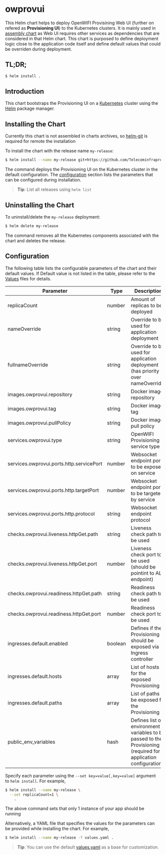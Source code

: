 # owprovui

This Helm chart helps to deploy OpenWIFI Provisining Web UI (further on refered as __Provisioning UI__) to the Kubernetes clusters. It is mainly used in [assembly chart](https://github.com/Telecominfraproject/wlan-cloud-ucentral-deploy/tree/main/chart) as Web UI requires other services as dependencies that are considered in that Helm chart. This chart is purposed to define deployment logic close to the application code itself and define default values that could be overriden during deployment.


## TL;DR;

```bash
$ helm install .
```

## Introduction

This chart bootstraps the Provisioning UI on a [Kubernetes](http://kubernetes.io) cluster using the [Helm](https://helm.sh) package manager.

## Installing the Chart

Currently this chart is not assembled in charts archives, so [helm-git](https://github.com/aslafy-z/helm-git) is required for remote the installation

To install the chart with the release name `my-release`:

```bash
$ helm install --name my-release git+https://github.com/Telecominfraproject/wlan-cloud-owprov-ui@helm/owprovui-0.1.0.tgz?ref=main
```

The command deploys the Provisioning UI on the Kubernetes cluster in the default configuration. The [configuration](#configuration) section lists the parameters that can be configured during installation.

> **Tip**: List all releases using `helm list`

## Uninstalling the Chart

To uninstall/delete the `my-release` deployment:

```bash
$ helm delete my-release
```

The command removes all the Kubernetes components associated with the chart and deletes the release.

## Configuration

The following table lists the configurable parameters of the chart and their default values. If Default value is not listed in the table, please refer to the [Values](values.yaml) files for details.

| Parameter | Type | Description | Default |
|-----------|------|-------------|---------|
| replicaCount | number | Amount of replicas to be deployed | `1` |
| nameOverride | string | Override to be used for application deployment |  |
| fullnameOverride | string | Override to be used for application deployment (has priority over nameOverride) |  |
| images.owprovui.repository | string | Docker image repository |  |
| images.owprovui.tag | string | Docker image tag | `'master'` |
| images.owprovui.pullPolicy | string | Docker image pull policy | `'Always'` |
| services.owprovui.type | string | OpenWIFI Provisioning UI service type | `'ClusterIP'` |
| services.owprovui.ports.http.servicePort | number | Websocket endpoint port to be exposed on service | `80` |
| services.owprovui.ports.http.targetPort | number | Websocket endpoint port to be targeted by service | `80` |
| services.owprovui.ports.http.protocol | string | Websocket endpoint protocol | `'TCP'` |
| checks.owprovui.liveness.httpGet.path | string | Liveness check path to be used | `'/'` |
| checks.owprovui.liveness.httpGet.port | number | Liveness check port to be used (should be pointint to ALB endpoint) | `http` |
| checks.owprovui.readiness.httpGet.path | string | Readiness check path to be used | `'/'` |
| checks.owprovui.readiness.httpGet.port | number | Readiness check port to be used | `http` |
| ingresses.default.enabled | boolean | Defines if the Provisioning UI should be exposed via Ingress controller | `False` |
| ingresses.default.hosts | array | List of hosts for the exposed Provisioning UI |  |
| ingresses.default.paths | array | List of paths to be exposed for the Provisioning UI |  |
| public_env_variables | hash | Defines list of environment variables to be passed to the Provisioning UI (required for application configuration) | |


Specify each parameter using the `--set key=value[,key=value]` argument to `helm install`. For example,

```bash
$ helm install --name my-release \
  --set replicaCount=1 \
    .
```

The above command sets that only 1 instance of your app should be running

Alternatively, a YAML file that specifies the values for the parameters can be provided while installing the chart. For example,

```bash
$ helm install --name my-release -f values.yaml .
```

> **Tip**: You can use the default [values.yaml](values.yaml) as a base for customization.

